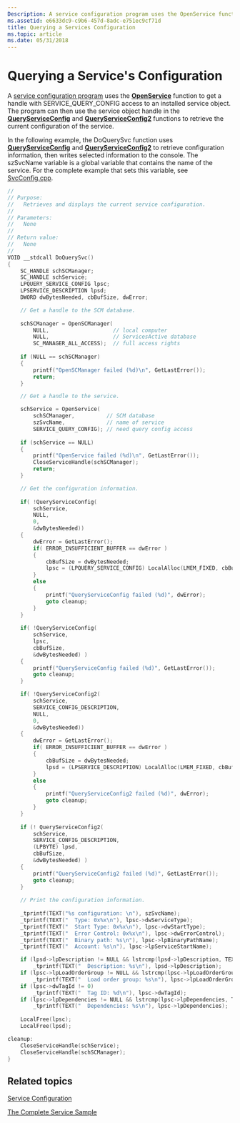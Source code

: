 ```yaml
---
Description: A service configuration program uses the OpenService function to get a handle with SERVICE\_QUERY\_CONFIG access to an installed service object.
ms.assetid: e6633dc9-c9b6-457d-8adc-e751ec9cf71d
title: Querying a Services Configuration
ms.topic: article
ms.date: 05/31/2018
---
```


# Querying a Service's Configuration

A [service configuration program](service-configuration-programs.md) uses the [**OpenService**](/windows/desktop/api/Winsvc/nf-winsvc-openservicea) function to get a handle with SERVICE\_QUERY\_CONFIG access to an installed service object. The program can then use the service object handle in the [**QueryServiceConfig**](/windows/desktop/api/Winsvc/nf-winsvc-queryserviceconfiga) and [**QueryServiceConfig2**](/windows/desktop/api/Winsvc/nf-winsvc-queryserviceconfig2a) functions to retrieve the current configuration of the service.

In the following example, the DoQuerySvc function uses [**QueryServiceConfig**](/windows/desktop/api/Winsvc/nf-winsvc-queryserviceconfiga) and [**QueryServiceConfig2**](/windows/desktop/api/Winsvc/nf-winsvc-queryserviceconfig2a) to retrieve configuration information, then writes selected information to the console. The szSvcName variable is a global variable that contains the name of the service. For the complete example that sets this variable, see [SvcConfig.cpp](svcconfig-cpp.md).


```C++
//
// Purpose: 
//   Retrieves and displays the current service configuration.
//
// Parameters:
//   None
// 
// Return value:
//   None
//
VOID __stdcall DoQuerySvc()
{
    SC_HANDLE schSCManager;
    SC_HANDLE schService;
    LPQUERY_SERVICE_CONFIG lpsc; 
    LPSERVICE_DESCRIPTION lpsd;
    DWORD dwBytesNeeded, cbBufSize, dwError; 

    // Get a handle to the SCM database. 
 
    schSCManager = OpenSCManager( 
        NULL,                    // local computer
        NULL,                    // ServicesActive database 
        SC_MANAGER_ALL_ACCESS);  // full access rights 
 
    if (NULL == schSCManager) 
    {
        printf("OpenSCManager failed (%d)\n", GetLastError());
        return;
    }

    // Get a handle to the service.

    schService = OpenService( 
        schSCManager,          // SCM database 
        szSvcName,             // name of service 
        SERVICE_QUERY_CONFIG); // need query config access 
 
    if (schService == NULL)
    { 
        printf("OpenService failed (%d)\n", GetLastError()); 
        CloseServiceHandle(schSCManager);
        return;
    }

    // Get the configuration information.
 
    if( !QueryServiceConfig( 
        schService, 
        NULL, 
        0, 
        &dwBytesNeeded))
    {
        dwError = GetLastError();
        if( ERROR_INSUFFICIENT_BUFFER == dwError )
        {
            cbBufSize = dwBytesNeeded;
            lpsc = (LPQUERY_SERVICE_CONFIG) LocalAlloc(LMEM_FIXED, cbBufSize);
        }
        else
        {
            printf("QueryServiceConfig failed (%d)", dwError);
            goto cleanup; 
        }
    }
  
    if( !QueryServiceConfig( 
        schService, 
        lpsc, 
        cbBufSize, 
        &dwBytesNeeded) ) 
    {
        printf("QueryServiceConfig failed (%d)", GetLastError());
        goto cleanup;
    }

    if( !QueryServiceConfig2( 
        schService, 
        SERVICE_CONFIG_DESCRIPTION,
        NULL, 
        0, 
        &dwBytesNeeded))
    {
        dwError = GetLastError();
        if( ERROR_INSUFFICIENT_BUFFER == dwError )
        {
            cbBufSize = dwBytesNeeded;
            lpsd = (LPSERVICE_DESCRIPTION) LocalAlloc(LMEM_FIXED, cbBufSize);
        }
        else
        {
            printf("QueryServiceConfig2 failed (%d)", dwError);
            goto cleanup; 
        }
    }
 
    if (! QueryServiceConfig2( 
        schService, 
        SERVICE_CONFIG_DESCRIPTION,
        (LPBYTE) lpsd, 
        cbBufSize, 
        &dwBytesNeeded) ) 
    {
        printf("QueryServiceConfig2 failed (%d)", GetLastError());
        goto cleanup;
    }
 
    // Print the configuration information.
 
    _tprintf(TEXT("%s configuration: \n"), szSvcName);
    _tprintf(TEXT("  Type: 0x%x\n"), lpsc->dwServiceType);
    _tprintf(TEXT("  Start Type: 0x%x\n"), lpsc->dwStartType);
    _tprintf(TEXT("  Error Control: 0x%x\n"), lpsc->dwErrorControl);
    _tprintf(TEXT("  Binary path: %s\n"), lpsc->lpBinaryPathName);
    _tprintf(TEXT("  Account: %s\n"), lpsc->lpServiceStartName);

    if (lpsd->lpDescription != NULL && lstrcmp(lpsd->lpDescription, TEXT("")) != 0)
        _tprintf(TEXT("  Description: %s\n"), lpsd->lpDescription);
    if (lpsc->lpLoadOrderGroup != NULL && lstrcmp(lpsc->lpLoadOrderGroup, TEXT("")) != 0)
        _tprintf(TEXT("  Load order group: %s\n"), lpsc->lpLoadOrderGroup);
    if (lpsc->dwTagId != 0)
        _tprintf(TEXT("  Tag ID: %d\n"), lpsc->dwTagId);
    if (lpsc->lpDependencies != NULL && lstrcmp(lpsc->lpDependencies, TEXT("")) != 0)
        _tprintf(TEXT("  Dependencies: %s\n"), lpsc->lpDependencies);
 
    LocalFree(lpsc); 
    LocalFree(lpsd);

cleanup:
    CloseServiceHandle(schService); 
    CloseServiceHandle(schSCManager);
}
```



## Related topics

<dl> <dt>

[Service Configuration](service-configuration.md)
</dt> <dt>

[The Complete Service Sample](the-complete-service-sample.md)
</dt> </dl>

 

 



